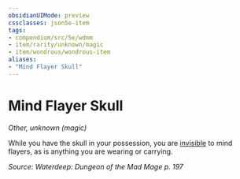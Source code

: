 ```yaml
---
obsidianUIMode: preview
cssclasses: json5e-item
tags:
- compendium/src/5e/wdmm
- item/rarity/unknown/magic
- item/wondrous/wondrous-item
aliases: 
- "Mind Flayer Skull"
---
```

# Mind Flayer Skull
*Other, unknown (magic)*  


While you have the skull in your possession, you are [invisible](/Systems/5e/rules/conditions.md#invisible) to mind flayers, as is anything you are wearing or carrying.

*Source: Waterdeep: Dungeon of the Mad Mage p. 197*